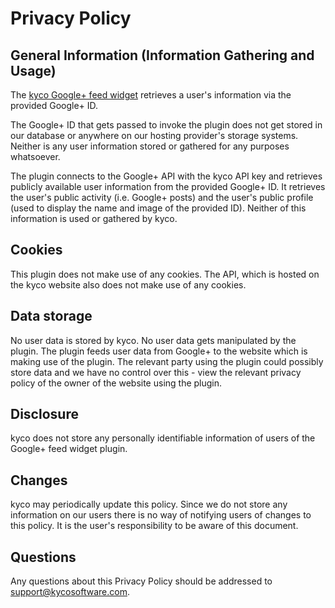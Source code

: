 Privacy Policy
==============

General Information (Information Gathering and Usage)
-----------------------------------------------------

The [kyco Google+ feed widget](https://github.com/kyco/jquery.kyco.googleplusfeed2) retrieves a user's
information via the provided Google+ ID.

The Google+ ID that gets passed to invoke the plugin does not get stored in our database or anywhere on
our hosting provider's storage systems. Neither is any user information stored or gathered for any purposes 
whatsoever.

The plugin connects to the Google+ API with the kyco API key and retrieves publicly available
user information from the provided Google+ ID. It retrieves the user's public activity (i.e. Google+ posts)
and the user's public profile (used to display the name and image of the provided ID). Neither of this 
information is used or gathered by kyco.


Cookies
-------

This plugin does not make use of any cookies. The API, which is hosted on the kyco website also does not make
use of any cookies.


Data storage
------------

No user data is stored by kyco. No user data gets manipulated by the plugin. The plugin feeds user data
from Google+ to the website which is making use of the plugin. The relevant party using the plugin
could possibly store data and we have no control over this - view the relevant privacy policy of the owner
of the website using the plugin.


Disclosure
----------

kyco does not store any personally identifiable information of users of the Google+ feed widget plugin.


Changes
-------

kyco may periodically update this policy. Since we do not store any information on our users there is no way
of notifying users of changes to this policy. It is the user's responsibility to be aware of this document.


Questions
---------

Any questions about this Privacy Policy should be addressed to [support@kycosoftware.com](mailto:support@kycosoftware.com).
